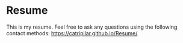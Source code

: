 # Resume
This is my resume. Feel free to ask any questions using the following contact methods:
https://catripilar.github.io/Resume/
